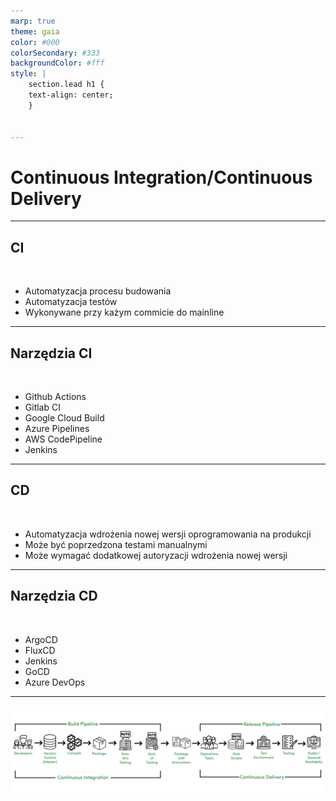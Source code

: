 ```yaml
---
marp: true
theme: gaia
color: #000
colorSecondary: #333
backgroundColor: #fff
style: |
    section.lead h1 {
    text-align: center;
    }


---
```

<!-- _class: lead -->
# Continuous Integration/Continuous Delivery


---
<!-- _class: lead -->
## CI
<br>

- Automatyzacja procesu budowania
- Automatyzacja testów
- Wykonywane przy każym commicie do mainline

---
<!-- _class: lead -->
## Narzędzia CI
<br>

- Github Actions
- Gitlab CI
- Google Cloud Build
- Azure Pipelines
- AWS CodePipeline
- Jenkins

---
<!-- _class: lead -->
## CD
<br>

- Automatyzacja wdrożenia nowej wersji oprogramowania na produkcji
- Może być poprzedzona testami manualnymi
- Może wymagać dodatkowej autoryzacji wdrożenia nowej wersji

---
<!-- _class: lead -->
## Narzędzia CD
<br>

- ArgoCD
- FluxCD
- Jenkins
- GoCD
- Azure DevOps
  
---
<!-- _class: lead -->
![width:1200px](CICD.png)


